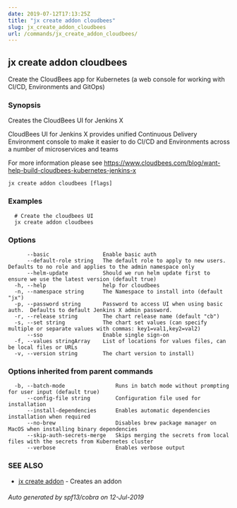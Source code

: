```yaml
---
date: 2019-07-12T17:13:25Z
title: "jx create addon cloudbees"
slug: jx_create_addon_cloudbees
url: /commands/jx_create_addon_cloudbees/
---
```

## jx create addon cloudbees

Create the CloudBees app for Kubernetes (a web console for working with CI/CD, Environments and GitOps)

### Synopsis

Creates the CloudBees UI for Jenkins X 

CloudBees UI for Jenkins X provides unified Continuous Delivery Environment console to make it easier to do CI/CD and Environments across a number of microservices and teams 

For more information please see https://www.cloudbees.com/blog/want-help-build-cloudbees-kubernetes-jenkins-x

```
jx create addon cloudbees [flags]
```

### Examples

```
  # Create the cloudbees UI
  jx create addon cloudbees
```

### Options

```
      --basic                 Enable basic auth
      --default-role string   The default role to apply to new users. Defaults to no role and applies to the admin namespace only
      --helm-update           Should we run helm update first to ensure we use the latest version (default true)
  -h, --help                  help for cloudbees
  -n, --namespace string      The Namespace to install into (default "jx")
  -p, --password string       Password to access UI when using basic auth.  Defaults to default Jenkins X admin password.
  -r, --release string        The chart release name (default "cb")
  -s, --set string            The chart set values (can specify multiple or separate values with commas: key1=val1,key2=val2)
      --sso                   Enable single sign-on
  -f, --values stringArray    List of locations for values files, can be local files or URLs
  -v, --version string        The chart version to install)
```

### Options inherited from parent commands

```
  -b, --batch-mode                Runs in batch mode without prompting for user input (default true)
      --config-file string        Configuration file used for installation
      --install-dependencies      Enables automatic dependencies installation when required
      --no-brew                   Disables brew package manager on MacOS when installing binary dependencies
      --skip-auth-secrets-merge   Skips merging the secrets from local files with the secrets from Kubernetes cluster
      --verbose                   Enables verbose output
```

### SEE ALSO

* [jx create addon](/commands/jx_create_addon/)	 - Creates an addon

###### Auto generated by spf13/cobra on 12-Jul-2019
